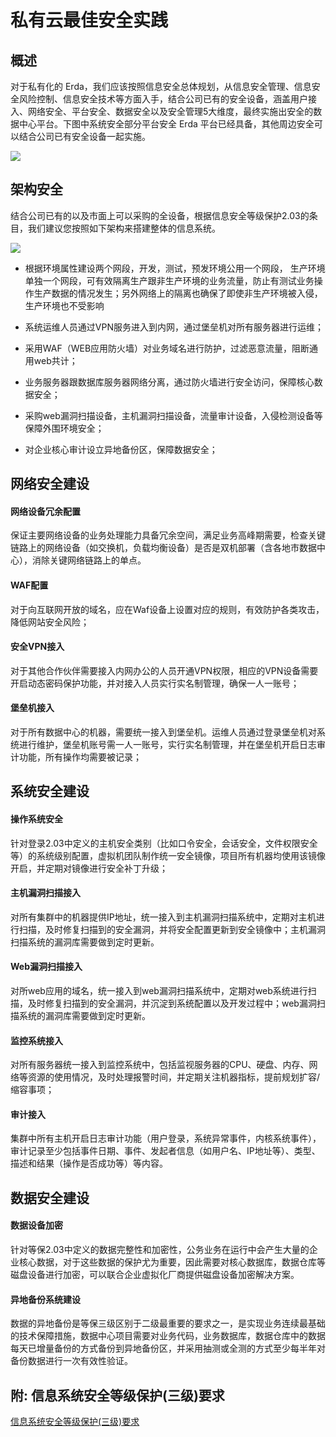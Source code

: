 # 私有云最佳安全实践

## 概述
对于私有化的 Erda，我们应该按照信息安全总体规划，从信息安全管理、信息安全风险控制、信息安全技术等方面入手，结合公司已有的安全设备，涵盖用户接入、网络安全、平台安全、数据安全以及安全管理5大维度，最终实施出安全的数据中心平台。下图中系统安全部分平台安全 Erda 平台已经具备，其他周边安全可以结合公司已有安全设备一起实施。

![](http://terminus-paas.oss-cn-hangzhou.aliyuncs.com/paas-doc/2020/06/18/a1192e42-e05d-4c88-9615-83f329154cf7.png)

## 架构安全

结合公司已有的以及市面上可以采购的全设备，根据信息安全等级保护2.03的条目，我们建议您按照如下架构来搭建整体的信息系统。

![](http://terminus-paas.oss-cn-hangzhou.aliyuncs.com/paas-doc/2020/06/18/c21dd4b7-c230-4d4f-9628-09c2ce004566.png)

* 根据环境属性建设两个网段，开发，测试，预发环境公用一个网段， 生产环境单独一个网段，可有效隔离生产跟非生产环境的业务流量，防止有测试业务操作生产数据的情况发生；另外网络上的隔离也确保了即使非生产环境被入侵，生产环境也不受影响

* 系统运维人员通过VPN服务进入到内网，通过堡垒机对所有服务器进行运维；
* 采用WAF（WEB应用防火墙）对业务域名进行防护，过滤恶意流量，阻断通用web共计；
* 业务服务器跟数据库服务器网络分离，通过防火墙进行安全访问，保障核心数据安全；
* 采购web漏洞扫描设备，主机漏洞扫描设备，流量审计设备，入侵检测设备等保障外围环境安全；
* 对企业核心审计设立异地备份区，保障数据安全；

## 网络安全建设

#### 网络设备冗余配置
保证主要网络设备的业务处理能力具备冗余空间，满足业务高峰期需要，检查关键链路上的网络设备（如交换机，负载均衡设备）是否是双机部署（含各地市数据中心），消除关键网络链路上的单点。
#### WAF配置
对于向互联网开放的域名，应在Waf设备上设置对应的规则，有效防护各类攻击，降低网站安全风险；

#### 安全VPN接入
对于其他合作伙伴需要接入内网办公的人员开通VPN权限，相应的VPN设备需要开启动态密码保护功能，并对接入人员实行实名制管理，确保一人一账号；
#### 堡垒机接入
对于所有数据中心的机器，需要统一接入到堡垒机。运维人员通过登录堡垒机对系统进行维护，堡垒机账号需一人一账号，实行实名制管理，并在堡垒机开启日志审计功能，所有操作均需要被记录；

## 系统安全建设

#### 操作系统安全
针对登录2.03中定义的主机安全类别（比如口令安全，会话安全，文件权限安全等）的系统级别配置，虚拟机团队制作统一安全镜像，项目所有机器均使用该镜像开启，并定期对镜像进行安全补丁升级；

#### 主机漏洞扫描接入
对所有集群中的机器提供IP地址，统一接入到主机漏洞扫描系统中，定期对主机进行扫描，及时修复扫描到的安全漏洞，并将安全配置更新到安全镜像中；主机漏洞扫描系统的漏洞库需要做到定时更新。

#### Web漏洞扫描接入
对所web应用的域名，统一接入到web漏洞扫描系统中，定期对web系统进行扫描，及时修复扫描到的安全漏洞，并沉淀到系统配置以及开发过程中；web漏洞扫描系统的漏洞库需要做到定时更新。

#### 监控系统接入

对所有服务器统一接入到监控系统中，包括监视服务器的CPU、硬盘、内存、网络等资源的使用情况，及时处理报警时间，并定期关注机器指标，提前规划扩容/缩容事项；

#### 审计接入

集群中所有主机开启日志审计功能（用户登录，系统异常事件，内核系统事件），审计记录至少包括事件日期、事件、发起者信息（如用户名、IP地址等）、类型、描述和结果（操作是否成功等）等内容。

## 数据安全建设

#### 数据设备加密

针对等保2.03中定义的数据完整性和加密性，公务业务在运行中会产生大量的企业核心数据，对于这些数据的保护尤为重要，因此需要对核心数据库，数据仓库等磁盘设备进行加密，可以联合企业虚拟化厂商提供磁盘设备加密解决方案。

#### 异地备份系统建设
数据的异地备份是等保三级区别于二级最重要的要求之一，是实现业务连续最基础的技术保障措施，数据中心项目需要对业务代码，业务数据库，数据仓库中的数据每天已增量备份的方式备份到异地备份区，并采用抽测或全测的方式至少每半年对备份数据进行一次有效性验证。

## 附: 信息系统安全等级保护(三级)要求

[信息系统安全等级保护(三级)要求](https://wenku.baidu.com/view/02f6070902020740be1e9bd9.html)




